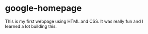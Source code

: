 # google-homepage

This is my first webpage using HTML and CSS. It was really fun and I learned a lot building this. 
